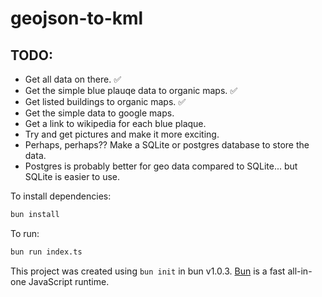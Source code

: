 # geojson-to-kml

## TODO:

- Get all data on there. ✅
- Get the simple blue plauqe data to organic maps. ✅
- Get listed buildings to organic maps. ✅
- Get the simple data to google maps.
- Get a link to wikipedia for each blue plaque.
- Try and get pictures and make it more exciting.
- Perhaps, perhaps?? Make a SQLite or postgres database to store the data.
- Postgres is probably better for geo data compared to SQLite... but SQLite is easier to use.

To install dependencies:

```bash
bun install
```

To run:

```bash
bun run index.ts
```

This project was created using `bun init` in bun v1.0.3. [Bun](https://bun.sh) is a fast all-in-one JavaScript runtime.
